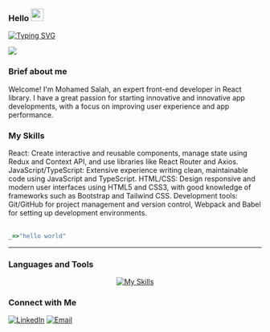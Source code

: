 <h3 align="left" color="0eb6f2">
  <span >Hello  </span>
    <img  src="https://media.giphy.com/media/hvRJCLFzcasrR4ia7z/giphy.gif" width="25">
</h3>

<p align="left">
<div align="left">
<a href="https://git.io/typing-svg"><img src="https://readme-typing-svg.demolab.com?font=Fira+Code&pause=1000&color=6cc644&random=false&width=435&lines=i'm+mohamed+salah;i'm+frontend+devleoper+%5BNextjs%5D" alt="Typing SVG" /></a>

</div>

<div align="left">
  
  ![](https://github-stats-alpha.vercel.app/api?username=mhmd-salah&cc=22272e&tc=37BCF6&ic=fff&bc=0000)
  
</div>

<div>
<h3>Brief about me</h3>
Welcome! I'm Mohamed Salah, an expert front-end developer in React library. I have a great passion for starting innovative and innovative app developments, with a focus on improving user experience and app performance.

<h3>My Skills</h3>
React: Create interactive and reusable components, manage state using Redux and Context API, and use libraries like React Router and Axios.
JavaScript/TypeScript: Extensive experience writing clean, maintainable code using JavaScript and TypeScript.
HTML/CSS: Design responsive and modern user interfaces using HTML5 and CSS3, with good knowledge of frameworks such as Bootstrap and Tailwind CSS.
Development tools: Git/GitHub for project management and version control, Webpack and Babel for setting up development environments.
</div>
<br>

```javascript
_=>"hello world"
```

---


###  Languages and Tools

<div  align="center">

[![My Skills](https://skillicons.dev/icons?i=cs,html,css,tailwind,sass,js,nodejs,ts,react,styledcomponents,redux,next,npm,git,github,vscode,postman,linux,bash)](https://skillicons.dev)
<br/>
</div>

###  Connect with Me

[![LinkedIn](https://img.shields.io/badge/-LinkedIn-0077B5?style=flat&logo=linkedin)](https://www.linkedin.com/in/mhmd-salah)
[![Email](https://img.shields.io/badge/-Email-D14836?style=flat&logo=gmail&logoColor=white)](mailto:dev.mhmdsalah@gmail.com)

